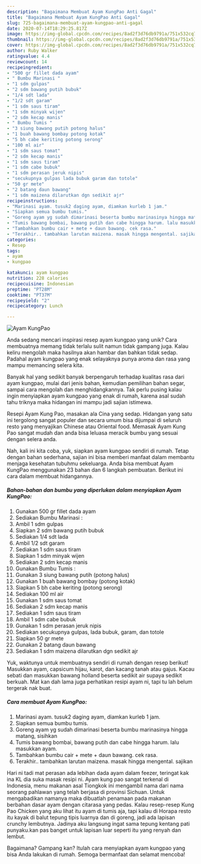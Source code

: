 ```yaml
---
description: "Bagaimana Membuat Ayam KungPao Anti Gagal"
title: "Bagaimana Membuat Ayam KungPao Anti Gagal"
slug: 725-bagaimana-membuat-ayam-kungpao-anti-gagal
date: 2020-07-14T18:29:25.817Z
image: https://img-global.cpcdn.com/recipes/8ad2f3d76db9791a/751x532cq70/ayam-kungpao-foto-resep-utama.jpg
thumbnail: https://img-global.cpcdn.com/recipes/8ad2f3d76db9791a/751x532cq70/ayam-kungpao-foto-resep-utama.jpg
cover: https://img-global.cpcdn.com/recipes/8ad2f3d76db9791a/751x532cq70/ayam-kungpao-foto-resep-utama.jpg
author: Ruby Walker
ratingvalue: 4.4
reviewcount: 14
recipeingredient:
- "500 gr fillet dada ayam"
- " Bumbu Marinasi "
- "1 sdm gulpas"
- "2 sdm bawang putih bubuk"
- "1/4 sdt lada"
- "1/2 sdt garam"
- "1 sdm saus tiram"
- "1 sdm minyak wijen"
- "2 sdm kecap manis"
- " Bumbu Tumis "
- "3 siung bawang putih potong halus"
- "1 buah bawang bombay potong kotak"
- "5 bh cabe keriting potong serong"
- "100 ml air"
- "1 sdm saus tomat"
- "2 sdm kecap manis"
- "1 sdm saus tiram"
- "1 sdm cabe bubuk"
- "1 sdm perasan jeruk nipis"
- "secukupnya gulpas lada bubuk garam dan totole"
- "50 gr mete"
- "2 batang daun bawang"
- "1 sdm maizena dilarutkan dgn sedikit ajr"
recipeinstructions:
- "Marinasi ayam. tusuk2 daging ayam, diamkan kurleb 1 jam."
- "Siapkan semua bumbu tumis."
- "Goreng ayam yg sudah dimarinasi beserta bumbu marinasinya hingga matang, sisihkan"
- "Tumis bawang bombai, bawang putih dan cabe hingga harum. lalu masukkan ayam."
- "Tambahkan bumbu cair + mete + daun bawang. cek rasa."
- "Terakhir.. tambahkan larutan maizena. masak hingga mengental. sajikan"
categories:
- Resep
tags:
- ayam
- kungpao

katakunci: ayam kungpao 
nutrition: 228 calories
recipecuisine: Indonesian
preptime: "PT28M"
cooktime: "PT37M"
recipeyield: "2"
recipecategory: Lunch

---
```



![Ayam KungPao](https://img-global.cpcdn.com/recipes/8ad2f3d76db9791a/751x532cq70/ayam-kungpao-foto-resep-utama.jpg)

Anda sedang mencari inspirasi resep ayam kungpao yang unik? Cara membuatnya memang tidak terlalu sulit namun tidak gampang juga. Kalau keliru mengolah maka hasilnya akan hambar dan bahkan tidak sedap. Padahal ayam kungpao yang enak selayaknya punya aroma dan rasa yang mampu memancing selera kita.

Banyak hal yang sedikit banyak berpengaruh terhadap kualitas rasa dari ayam kungpao, mulai dari jenis bahan, kemudian pemilihan bahan segar, sampai cara mengolah dan menghidangkannya. Tak perlu pusing kalau ingin menyiapkan ayam kungpao yang enak di rumah, karena asal sudah tahu triknya maka hidangan ini mampu jadi sajian istimewa.

Resepi Ayam Kung Pao, masakan ala Cina yang sedap. Hidangan yang satu ini tergolong sangat populer dan secara umum bisa dijumpai di seluruh resto yang menyajikan Chinese atau Oriental food. Memasak Ayam Kung Pao sangat mudah dan anda bisa leluasa meracik bumbu yang sesuai dengan selera anda.


Nah, kali ini kita coba, yuk, siapkan ayam kungpao sendiri di rumah. Tetap dengan bahan sederhana, sajian ini bisa memberi manfaat dalam membantu menjaga kesehatan tubuhmu sekeluarga. Anda bisa membuat Ayam KungPao menggunakan 23 bahan dan 6 langkah pembuatan. Berikut ini cara dalam membuat hidangannya.

<!--inarticleads1-->

##### Bahan-bahan dan bumbu yang diperlukan dalam menyiapkan Ayam KungPao:

1. Gunakan 500 gr fillet dada ayam
1. Sediakan  Bumbu Marinasi :
1. Ambil 1 sdm gulpas
1. Siapkan 2 sdm bawang putih bubuk
1. Sediakan 1/4 sdt lada
1. Ambil 1/2 sdt garam
1. Sediakan 1 sdm saus tiram
1. Siapkan 1 sdm minyak wijen
1. Sediakan 2 sdm kecap manis
1. Gunakan  Bumbu Tumis :
1. Gunakan 3 siung bawang putih (potong halus)
1. Gunakan 1 buah bawang bombay (potong kotak)
1. Siapkan 5 bh cabe keriting (potong serong)
1. Sediakan 100 ml air
1. Gunakan 1 sdm saus tomat
1. Sediakan 2 sdm kecap manis
1. Sediakan 1 sdm saus tiram
1. Ambil 1 sdm cabe bubuk
1. Gunakan 1 sdm perasan jeruk nipis
1. Sediakan secukupnya gulpas, lada bubuk, garam, dan totole
1. Siapkan 50 gr mete
1. Gunakan 2 batang daun bawang
1. Sediakan 1 sdm maizena dilarutkan dgn sedikit ajr


Yuk, waktunya untuk membuatnya sendiri di rumah dengan resep berikut! Masukkan ayam, capsicum hijau, karot, dan kacang tanah atau gajus. Kacau sebati dan masukkan bawang holland beserta sedikit air supaya sedikit berkuah. Mat kan dah lama juga perhatikan resipi ayam ni, tapi tu lah belum tergerak nak buat. 

<!--inarticleads2-->

##### Cara membuat Ayam KungPao:

1. Marinasi ayam. tusuk2 daging ayam, diamkan kurleb 1 jam.
1. Siapkan semua bumbu tumis.
1. Goreng ayam yg sudah dimarinasi beserta bumbu marinasinya hingga matang, sisihkan
1. Tumis bawang bombai, bawang putih dan cabe hingga harum. lalu masukkan ayam.
1. Tambahkan bumbu cair + mete + daun bawang. cek rasa.
1. Terakhir.. tambahkan larutan maizena. masak hingga mengental. sajikan


Hari ni tadi mat perasan ada lebihan dada ayam dalam feezer, teringat kak ina KL dia suka masak resipi ni. Ayam kung pao sangat terkenal di Indonesia, menu makanan asal Tiongkok ini mengambil nama dari nama seorang pahlawan yang telah berjasa di provinsi Sichuan. Untuk mengabadikan namanya maka dibuatlah penamaan pada makanan berbahan dasar ayam dengan citarasa yang pedas. Kalau resep-resep Kung Pao Chicken yang aku lihat itu ayam di tumis aja, tapi kalau di Horapa resto itu kayak di balut tepung tipis luarnya dan di goreng, jadi ada lapisan crunchy lembutnya. Jadinya aku langsung ingat sama tepung kentang pati punyaku.kan pas banget untuk lapisan luar seperti itu yang renyah dan lembut. 

Bagaimana? Gampang kan? Itulah cara menyiapkan ayam kungpao yang bisa Anda lakukan di rumah. Semoga bermanfaat dan selamat mencoba!
